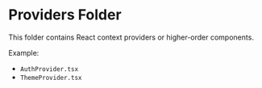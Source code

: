 # Providers Folder

This folder contains React context providers or higher-order components.

Example:

- `AuthProvider.tsx`
- `ThemeProvider.tsx`
